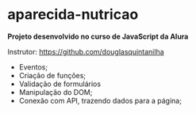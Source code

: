 # aparecida-nutricao

**Projeto desenvolvido no curso de JavaScript da Alura**

Instrutor: https://github.com/douglasquintanilha

- Eventos;
- Criação de funções;
- Validação de formulários
- Manipulação do DOM;
- Conexão com API, trazendo dados para a página;
